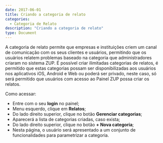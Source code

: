 ```yaml
---
date: 2017-06-01
title: Criando a categoria de relato
categories:
  - Categoria de Relato
description: "Criando a categoria de relato"
type: Document
---
```


A categoria de relato permite que empresas e instituições criem um canal de comunicação com os seus clientes e usuários, permitindo que os usuários relatem problemas baseado na categoria que administradores criaram no sistema ZUP. É possível criar ilimitadas categorias de relatos, é permitido que estas categorias possam ser disponibilizadas aos usuários nos aplicativos iOS, Android e Web ou poderá ser privado, neste caso, só será permitido que usuários com acesso ao Painel ZUP possa criar os relatos.

Como acessar:

- Entre com o seu **login** no painel;
- Menu esquerdo, clique em **Relatos**;
- Do lado direito superior, clique no botão **Gerenciar categorias**;
- Aparecerá a lista de categorias criadas, caso exista;
- Do lado direito superior, clique no botão **+ Nova categoria**;
- Nesta página, o usuário será apresentado a um conjunto de funcionalidades para parametrizar a categoria.
